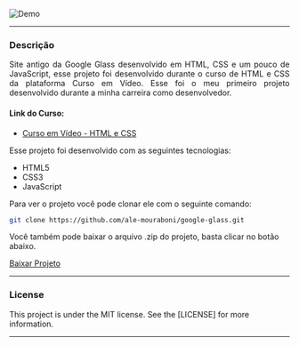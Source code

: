 ![Demo](readme/demo.gif)

---

<div style="text-align: justify">

### Descrição
Site antigo da Google Glass desenvolvido em HTML, CSS e um pouco de JavaScript, esse projeto foi desenvolvido durante o curso de HTML e CSS da plataforma Curso em Vídeo. Esse foi o meu primeiro projeto desenvolvido durante a minha carreira como desenvolvedor.

</div>

#### Link do Curso:

* [Curso em Vídeo - HTML e CSS](https://www.cursoemvideo.com/course/html5/)

Esse projeto foi desenvolvido com as seguintes tecnologias:
* HTML5
* CSS3
* JavaScript

Para ver o projeto você pode clonar ele com o seguinte comando:    

```sh
git clone https://github.com/ale-mouraboni/google-glass.git
```  
  
Você também pode baixar o arquivo .zip do projeto, basta clicar no botão abaixo.  
  
[Baixar Projeto](https://github.com/ale-mouraboni/hdc-agency/archive/refs/heads/main.zip)

---

### License
This project is under the MIT license. See the [LICENSE] for more information.

---
